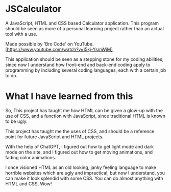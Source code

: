 # JSCalculator
A JavaScript, HTML and CSS based Calculator application. This program should be seen as more of a personal learning project rather than an actual tool with a use.

Made possible by 'Bro Code' on YouTube. [https://www.youtube.com/watch?v=I5kj-YsmWjM]

This application should be seen as a stepping stone for my coding abilities, since now I understand how front-end and back-end coding apply to programming by including several coding languages, each with a certain job to do.

# What I have learned from this
So, This project has taught me how HTML can be given a glow-up with the use of CSS, and a function with JavaScript, since traditional HTML is known to be ugly. 

This project has taught me the uses of CSS, and should be a reference point for future JavaScript and HTML projects.

With the help of ChatGPT, i figured out how to get light mode and dark mode on the site, and I figured out how to get moving animations, and fading color animations.

I once visioned HTML as an old looking, janky feeling language to make horrible websites which are ugly and impractical, but now I understand, you can make it look splendid with some CSS. You can do almost anything with HTML and CSS, Wow!
